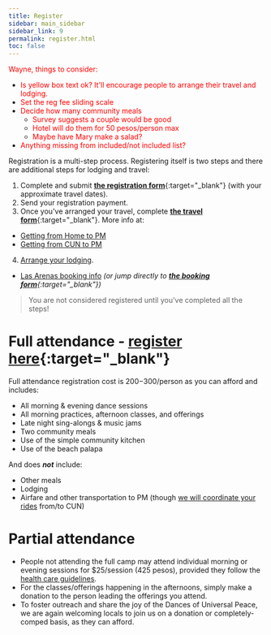 ```yaml
---
title: Register
sidebar: main_sidebar
sidebar_link: 9
permalink: register.html
toc: false
---
```


<span style="color:red"> Wayne, things to consider:</span>
* <span style="color:red">Is yellow box text ok? It'll encourage people to arrange their travel and lodging.</span>
* <span style="color:red">Set the reg fee sliding scale</span>
* <span style="color:red">Decide how many community meals</span>
  * <span style="color:red">Survey suggests a couple would be good</span>
  * <span style="color:red">Hotel will do them for 50 pesos/person max</span>
  * <span style="color:red">Maybe have Mary make a salad?</span>
* <span style="color:red">Anything missing from included/not included list?</span>

Registration is a multi-step process. Registering itself is two steps and there are additional steps for lodging and travel:
1. Complete and submit [**the registration form**](snippets/coming-soon.md){:target="_blank"} (with your approximate travel dates).
2. Send your registration payment.
3. Once you've arranged your travel, complete [**the travel form**](https://docs.google.com/forms/d/e/1FAIpQLSex7cyDs_Xf33rAxqU2S749xG_MB4lMQk3fPvF_p0JkkoKyTg/viewform){:target="_blank"}. More info at:
  * [Getting from Home to PM](./from-home-to-pm.md)
  * [Getting from CUN to PM](from-cun-to-pm.md)
4. [Arrange your lodging](lodging-options.md).
  * [Las Arenas booking info](booking-las-arenas.md) *(or jump directly to [**the booking form**](https://docs.google.com/forms/d/e/1FAIpQLSct3SrTHl76pMYcZ5z9-eWdLCjCXzf4igqfVk689qA42YuyWA/viewform){:target="_blank"})*

> You are not considered registered until you've completed all the steps!

# Full attendance - **[register here](){:target="_blank"}**

Full attendance registration cost is $200-$300/person as you can afford and includes:
* All morning & evening dance sessions
* All morning practices, afternoon classes, and offerings
* Late night sing-alongs & music jams
* Two community meals
* Use of the simple community kitchen
* Use of the beach palapa

And does ***not*** include:
* Other meals
* Lodging
* Airfare and other transportation to PM (though [we will coordinate your rides](from-cun-to-pm.md) from/to CUN)
  
# Partial attendance

- People not attending the full camp may attend individual morning or evening sessions for $25/session (425 pesos), provided they follow the [health care guidelines](health-care-guidelines.md).
- For the classes/offerings happening in the afternoons, simply make a donation to the person leading the offerings you attend.
- To foster outreach and share the joy of the Dances of Universal Peace, we are again welcoming locals to join us on a donation or completely-comped basis, as they can afford.